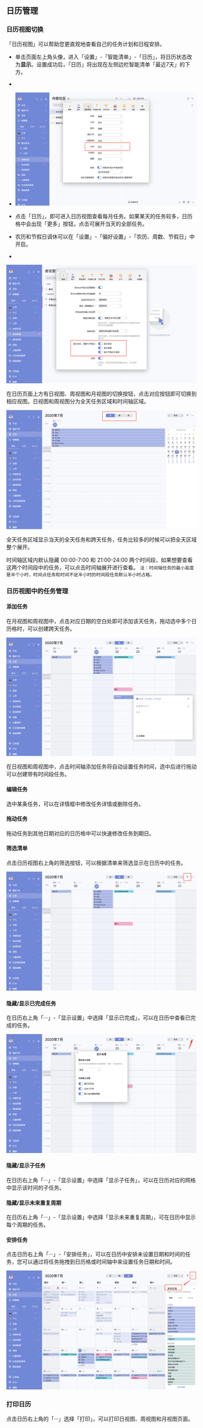 


## 日历管理

### 日历视图切换

「日历视图」可以帮助您更直观地查看自己的任务计划和日程安排。

* 单击页面左上角头像，进入「设置」-「智能清单」-「日历」，将日历状态改为**显示**。设置成功后，「日历」将出现在左侧边栏智能清单「最近7天」的下方。
* 
* ![images35](../../images/mac/43.png)

* 点击「日历」，即可进入日历视图查看每月任务。如果某天的任务较多，日历格中会出现「更多」按钮，点击可展开当天的全部任务。

* 农历和节假日调休可以在「设置」-「偏好设置」-「农历、周数、节假日」中开启。
* 
![images35](../../images/mac/44.png)

在日历页面上方有日视图、周视图和月视图的切换按钮，点击对应按钮即可切换到相应视图。日视图和周视图分为全天任务区域和时间轴区域。

![images35](../../images/mac/45.png)

全天任务区域显示当天的全天任务和跨天任务，任务比较多的时候可以把全天区域整个展开。

时间轴区域内默认隐藏 00:00-7:00 和 21:00-24:00 两个时间段，如果想要查看这两个时间段中的任务，可以点击时间轴展开进行查看。
`注：时间轴任务的最小高度是半个小时，时间点任务和时间不足半小时的时间段任务默认半小时占格。`

### 日历视图中的任务管理

#### 添加任务

在月视图和周视图中，点击对应日期的空白处即可添加该天任务，拖动选中多个日历格时，可以创建跨天任务。

![images35](../../images/mac/46.png)


在日视图和周视图中，点击时间轴添加任务将自动设置任务时间，选中后进行拖动可以创建带有时间段任务。

#### 编辑任务

选中某条任务，可以在详情框中修改任务详情或删除任务。


#### 拖动任务

拖动任务到其他日期对应的日历格中可以快速修改任务到期日。

#### 筛选清单

点击日历视图右上角的筛选按钮，可以根据清单来筛选显示在日历中的任务。

![images35](../../images/mac/48.png)

#### 隐藏/显示已完成任务

在日历右上角「···」-「显示设置」中选择「显示已完成」，可以在日历中查看已完成的任务。

![images35](../../images/mac/49.png)

#### 隐藏/显示子任务

在日历右上角「···」-「显示设置」中选择「显示子任务」，可以在日历对应的网格中显示该时间的子任务。 

#### 隐藏/显示未来重复周期

在日历右上角「···」-「显示设置」中选择「显示未来重复周期」，可在日历中显示每个周期的任务。

#### 安排任务

点击日历右上角「···」-「安排任务」，可以在日历中安排未设置日期和时间的任务，您可以通过将任务拖拽到日历格或时间轴中来设置任务日期和时间。

![images35](../../images/mac/50.png)

### 打印日历

点击日历右上角的「···」选择「打印」，可以打印日视图、周视图和月视图页面。
